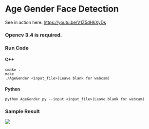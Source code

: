 # Age Gender Face Detection

See in action here: https://youtu.be/V1Z5dHkXyDs

### Opencv 3.4 is required.

### Run Code

#### C++
```
cmake .
make
./AgeGender <input_file>(Leave blank for webcam)
```

#### Python
```
python AgeGender.py --input <input_file>(Leave blank for webcam)
```
### Sample Result

![](sample-output.jpg)
